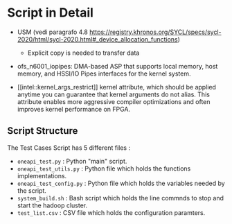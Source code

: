 # Script in Detail

* USM (vedi paragrafo 4.8 https://registry.khronos.org/SYCL/specs/sycl-2020/html/sycl-2020.html#_device_allocation_functions)
    * Explicit copy is needed to transfer data 

* ofs_n6001_iopipes: DMA-based ASP that supports local memory, host memory, and HSSI/IO Pipes interfaces for the kernel system.

* [[intel::kernel_args_restrict]] kernel attribute, which should be applied anytime you can guarantee that kernel arguments do not alias. This attribute enables more aggressive compiler optimizations and often improves kernel performance on FPGA.


## Script Structure <a name="script_struc"></a>
The Test Cases Script has 5 different files :
* `oneapi_test.py` : Python "main" script.
* `oneapi_test_utils.py` : Python file which holds the functions implementations.
* `oneapi_test_config.py` : Python file which holds the variables needed by the script.
* `system_build.sh` : Bash script which holds the line commnds to stop and start the hadoop cluster.
* `test_list.csv` : CSV file which holds the configuration paramters.